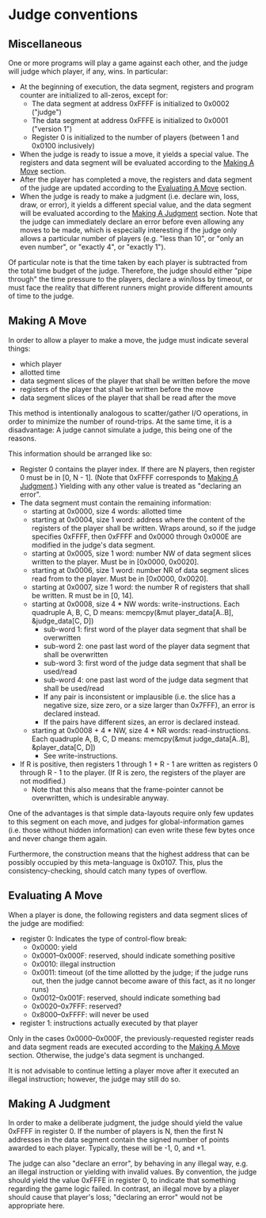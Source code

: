 # Judge conventions

## Miscellaneous

One or more programs will play a game against each other, and the judge will judge which player, if any, wins. In particular:
- At the beginning of execution, the data segment, registers and program counter are initialized to all-zeros, except for:
    * The data segment at address 0xFFFF is initialized to 0x0002 ("judge")
    * The data segment at address 0xFFFE is initialized to 0x0001 ("version 1")
    * Register 0 is initialized to the number of players (between 1 and 0x0100 inclusively)
- When the judge is ready to issue a move, it yields a special value. The registers and data segment will be evaluated according to the [Making A Move](#making-a-move) section.
- After the player has completed a move, the registers and data segment of the judge are updated according to the [Evaluating A Move](#evaluating-a-move) section.
- When the judge is ready to make a judgment (i.e. declare win, loss, draw, or error), it yields a different special value, and the data segment will be evaluated according to the [Making A Judgment](#making-a-judgment) section. Note that the judge can immediately declare an error before even allowing any moves to be made, which is especially interesting if the judge only allows a particular number of players (e.g. "less than 10", or "only an even number", or "exactly 4", or "exactly 1").

Of particular note is that the time taken by each player is subtracted from the total time budget of the judge. Therefore, the judge should either "pipe through" the time pressure to the players, declare a win/loss by timeout, or must face the reality that different runners might provide different amounts of time to the judge.

## Making A Move

In order to allow a player to make a move, the judge must indicate several things:
- which player
- allotted time
- data segment slices of the player that shall be written before the move
- registers of the player that shall be written before the move
- data segment slices of the player that shall be read after the move

This method is intentionally analogous to scatter/gather I/O operations, in order to minimize the
number of round-trips. At the same time, it is a disadvantage: A judge cannot simulate a judge,
this being one of the reasons.

This information should be arranged like so:
- Register 0 contains the player index. If there are N players, then register 0 must be in \[0, N - 1\]. (Note that 0xFFFF corresponds to [Making A Judgment](#making-a-judgment).) Yielding with any other value is treated as "declaring an error".
- The data segment must contain the remaining information:
    * starting at 0x0000, size 4 words: allotted time
    * starting at 0x0004, size 1 word: address where the content of the registers of the player shall be written. Wraps around, so if the judge specifies 0xFFFF, then 0xFFFF and 0x0000 through 0x000E are modified in the judge's data segment.
    * starting at 0x0005, size 1 word: number NW of data segment slices written to the player. Must be in \[0x0000, 0x0020\].
    * starting at 0x0006, size 1 word: number NR of data segment slices read from to the player. Must be in \[0x0000, 0x0020\].
    * starting at 0x0007, size 1 word: the number R of registers that shall be written. R must be in \[0, 14\].
    * starting at 0x0008, size 4 * NW words: write-instructions. Each quadruple A, B, C, D means: memcpy(&mut player_data[A..B], &judge_data[C, D])
        * sub-word 1: first word of the player data segment that shall be overwritten
        * sub-word 2: one past last word of the player data segment that shall be overwritten
        * sub-word 3: first word of the judge data segment that shall be used/read
        * sub-word 4: one past last word of the judge data segment that shall be used/read
        * If any pair is inconsistent or implausible (i.e. the slice has a negative size, size zero, or a size larger than 0x7FFF), an error is declared instead.
        * If the pairs have different sizes, an error is declared instead.
    * starting at 0x0008 + 4 * NW, size 4 * NR words: read-instructions. Each quadruple A, B, C, D means: memcpy(&mut judge_data[A..B], &player_data[C, D])
        * See write-instructions.
- If R is positive, then registers 1 through 1 + R - 1 are written as registers 0 through R - 1 to the player. (If R is zero, the registers of the player are not modified.)
    * Note that this also means that the frame-pointer cannot be overwritten, which is undesirable anyway.

One of the advantages is that simple data-layouts require only few updates to this segment on each
move, and judges for global-information games (i.e. those without hidden information) can even
write these few bytes once and never change them again.

Furthermore, the construction means that the highest address that can be possibly occupied by this
meta-language is 0x0107. This, plus the consistency-checking, should catch many types of overflow.

## Evaluating A Move

When a player is done, the following registers and data segment slices of the judge are modified:
- register 0: Indicates the type of control-flow break:
    * 0x0000: yield
    * 0x0001–0x000F: reserved, should indicate something positive
    * 0x0010: illegal instruction
    * 0x0011: timeout (of the time allotted by the judge; if the judge runs out, then the judge cannot become aware of this fact, as it no longer runs)
    * 0x0012–0x001F: reserved, should indicate something bad
    * 0x0020–0x7FFF: reserved?
    * 0x8000–0xFFFF: will never be used
- register 1: instructions actually executed by that player

Only in the cases 0x0000–0x000F, the previously-requested register reads and data segment reads are executed according
to the [Making A Move](#making-a-move) section. Otherwise, the judge's data segment is unchanged.

It is not advisable to continue letting a player move after it executed an illegal instruction; however, the judge may still do so.

## Making A Judgment

In order to make a deliberate judgment, the judge should yield the value 0xFFFF in register 0.
If the number of players is N, then the first N addresses in the data segment contain the signed
number of points awarded to each player. Typically, these will be -1, 0, and +1.

The judge can also "declare an error", by behaving in any illegal way, e.g. an illegal instruction
or yielding with invalid values. By convention, the judge should yield the value 0xFFFE in register
0, to indicate that something regarding the game logic failed. In contrast, an illegal move by a
player should cause that player's loss; "declaring an error" would not be appropriate here.
